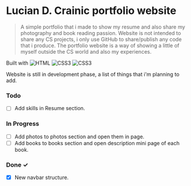 # Lucian D. Crainic portfolio website
> A simple portfolio that i made to show my resume and also share my photography and book reading passion. Website is not intended to share any CS
> projects, i only use GitHub to share/publish any code that i produce. The portfolio website is a way of showing a little of myself outside the CS world
> and also my experiences.


Built with <img alt="HTML" src="https://img.shields.io/badge/HTML5-E34F26?style=for-the-badge&logo=html5&logoColor=white" /> 
<img alt="CSS3" src="https://img.shields.io/badge/CSS3-1572B6?style=for-the-badge&logo=css3&logoColor=white" /> 
<img alt="CSS3" src="https://img.shields.io/badge/JavaScript-F7DF1E?style=for-the-badge&logo=javascript&logoColor=black" /> 

Website is still in development phase, a list of things that i'm planning to add.

### Todo

- [ ] Add skills in Resume section. 

### In Progress

- [ ] Add photos to photos section and open them in page.  
- [ ] Add books to books section and open description mini page of each book.

### Done ✓

- [x] New navbar structure.
